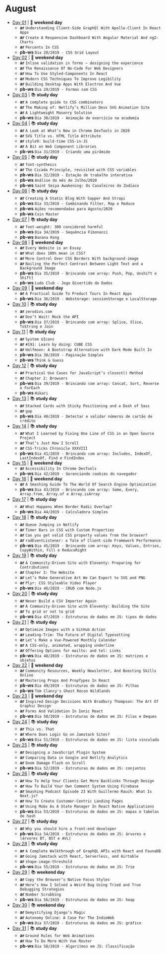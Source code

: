# August

- [Day 01](08-01-2020.md) | :sunrise_over_mountains: **weekend day**
  - **ar** `Understanding Client-Side GraphQl With Apollo-Client In React Apps`
  - **ar** `Create A Responsive Dashboard With Angular Material And ng2-Charts`
  - **ar** `Percents In CSS`
  - **pb-ws** `Dia 28/2019 - CSS Grid Layout`
- [Day 02](08-02-2020.md) | :sunrise_over_mountains: **weekend day**
  - **ar** `Inline validation in forms — designing the experience`
  - **ar** `The Renaissance Of No-Code For Web Designers`
  - **ar** `How To Use Styled-Components In React`
  - **ar** `Modern CSS Techniques To Improve Legibility`
  - **ar** `Building Desktop Apps With Electron And Vue`
  - **pb-ws** `Dia 29/2019 - Formas com CSS`
- [Day 03](08-03-2020.md) | :books: **study day**
  - **ar** `A complete guide to CSS combinators`
  - **ar** `The Making of: Netlify’s Million Devs SVG Animation Site`
  - **ar** `A Lightweight Masonry Solution`
  - **pb-ws** `Dia 30/2019 - Animação de exercício na academia`
- [Day 04](08-04-2020.md) | :books: **study day**
  - **ar** `A Look at What’s New in Chrome DevTools in 2020`
  - **ar** `SVG Title vs. HTML Title Attribute`
  - **ar** `style9: build-time CSS-in-JS`
  - **ar** `A Bit on Web Component Libraries`
  - **pb-ws** `Dia 31/2019 - Criando uma pirâmide`
- [Day 05](08-05-2020.md) | :books: **study day**
  - **ar** `font-synthesis`
  - **ar** `The Cicada Principle, revisited with CSS variables`
  - **pb-ws** `Dia 32/2019 - Estação de trabalho interativa`
  - **pb-ws** `Análise do mês de Julho/2020`
  - **pb-ws** `Saint Seiya Awakening: Os Cavaleiros do Zodíaco`
- [Day 06](08-06-2020.md) | :books: **study day**
  - **ar** `Creating A Static Blog With Sapper And Strapi`
  - **pb-ws** `Dia 33/2019 - Combinando Filter, Map e Reduce`
  - **pb-ws** `Ações recomendadas para Agosto/2020`
  - **pb-ws** `Coin Master`
- [Day 07](08-07-2020.md) | :books: **study day**
  - **ar** `font-weight: 300 considered harmful`
  - **pb-ws** `Dia 34/2019 - Sequência Fibonacci`
  - **pb-ws** `Banana Kong`
- [Day 08](08-08-2020.md) | :sunrise_over_mountains: **weekend day**
  - **ar** `Every Website is an Essay`
  - **ar** `What does 100% mean in CSS?`
  - **ar** `More Control Over CSS Borders With background-image`
  - **ar** `Nailing the Perfect Contrast Between Light Text and a Background Image`
  - **pb-ws** `Dia 35/2019 - Brincando com array: Push, Pop, Unshift e Shift]`
  - **pb-ws** `Ludo Club - Jogo Divertido de Dados`
- [Day 09](08-09-2020.md) | :sunrise_over_mountains: **weekend day**
  - **ar** `A Practical Guide To Product Tours In React Apps`
  - **pb-ws** `Dia 36/2019 - Webstorage: sessionStorage e LocalStorage`
- [Day 10](08-10-2020.md) | :books: **study day**
  - **ar** `zerodivs.com`
  - **ar** `Don’t Wait! Mock the API`
  - **pb-ws** `Dia 37/2019 - Brincando com array: Splice, Slice, ToString e Join`
- [Day 11](08-11-2020.md) | :books: **study day**
  - **ar** `System UIcons`
  - **ar** `#191: Learn by doing: CUBE CSS`
  - **ar** `Halfmoon: A Bootstrap Alternative with Dark Mode Built In`
  - **pb-ws** `Dia 38/2019 - Paginação Simples`
  - **pb-ws** `Think & Guess`
- [Day 12](08-12-2020.md) | :books: **study day**
  - **ar** `Practical Use Cases for JavaScript’s closest() Method`
  - **ar** `Chapter 2: Browsers`
  - **pb-ws** `Dia 39/2019 - Brincando com array: Concat, Sort, Reverse e ForEach`
  - **pb-ws** `Hikari`
- [Day 13](08-13-2020.md) | :books: **study day**
  - **ar** `Stacked Cards with Sticky Positioning and a Dash of Sass`
  - **ar** `gap`
  - **pb-ws** `Dia 40/2019 - Detectar e validar números de cartão de crédito`
- [Day 14](08-14-2020.md) | :books: **study day**
  - **ar** `What I Learned by Fixing One Line of CSS in an Open Source Project`
  - **ar** `That’s Just How I Scroll`
  - **ar** `CSS-Tricks Chronicle XXXVIII`
  - **pb-ws** `Dia 41/2019 - Brincando com array: Includes, IndexOf, LastIndexOf, Find e FindIndex`
- [Day 15](08-15-2020.md) | :sunrise_over_mountains: **weekend day**
  - **ar** `Accessibility In Chrome DevTools`
  - **pb-ws** `Dia 42/2019 - Gerenciando cookies do navegador`
- [Day 16](08-16-2020.md) | :sunrise_over_mountains: **weekend day**
  - **ar** `A Smashing Guide To The World Of Search Engine Optimization`
  - **pb-ws** `Dia 43/2019 - Brincando com array: Some, Every, Array.from, Array.of e Array.isArray`
- [Day 17](08-17-2020.md) | :books: **study day**
  - **ar** `What Happens When Border Radii Overlap?`
  - **pb-ws** `Dia 44/2019 - Calculadora Simples`
- [Day 18](08-18-2020.md) | :books: **study day**
  - **ar** `Queue Jumping in Netlify`
  - **ar** `Timer Bars in CSS with Custom Properties`
  - **ar** `Can you get valid CSS property values from the browser?`
  - **ar** `radEventListener: a Tale of Client-side Framework Performance`
  - **pb-ws** `Dia 45/2019 - Brincando com array: Keys, Values, Entries, CopyWithin, Fill e ReduceRight`
- [Day 19](08-19-2020.md) | :books: **study day**
  - **ar** `A Community-Driven Site with Eleventy: Preparing for Contributions`
  - **ar** `Chapter 3: The Website`
  - **ar** `Let’s Make Generative Art We Can Export to SVG and PNG`
  - **ar** `Plyr: CSS Styleable Video Player`
  - **pb-ws** `Dia 46/2019 - CRUD com Node.js`
- [Day 20](08-20-2020.md) | :books: **study day**
  - **ar** `Never Build a CSV Importer Again`
  - **ar** `A Community-Driven Site with Eleventy: Building the Site`
  - **ar** `To grid or not to grid`
  - **pb-ws** `Dia 47/2019 - Estruturas de dados em JS: tipos de dados`
- [Day 21](08-21-2020.md) | :books: **study day**
  - **ar** `Optimize Images with a GitHub Action`
  - **ar** `Leading-Trim: The Future of Digital Typesetting`
  - **ar** `Let’s Make a Vue-Powered Monthly Calendar`
  - **ar** `A CSS-only, animated, wrapping underline`
  - **ar** `Offering Options for mailto: and tel: Links`
  - **pb-ws** `Dia 48/2019 - Estruturas de dados em JS: matrizes e objetos`
- [Day 22](08-22-2020.md) | :sunrise_over_mountains: **weekend day**
  - **ar** `Community Resources, Weekly Newsletter, And Boosting Skills Online`
  - **ar** `Mastering Props And PropTypes In React`
  - **pb-ws** `Dia 49/2019 - Estruturas de dados em JS: Pilhas`
  - **pb-ws** `Tom Clancy's Ghost Recon Wildlands`
- [Day 23](08-23-2020.md) | :sunrise_over_mountains: **weekend day**
  - **ar** `Inspired Design Decisions With Bradbury Thompson: The Art Of Graphic Design`
  - **ar** `Forms And Validation In Ionic React`
  - **pb-ws** `Dia 50/2019 - Estruturas de dados em JS: Filas e Deques`
- [Day 24](08-24-2020.md) | :books: **study day**
  - **ar** `This vs. That`
  - **ar** `Where Does Logic Go on Jamstack Sites?`
  - **pb-ws** `Dia 51/2019 - Estruturas de dados em JS: lista vinculada`
- [Day 25](08-25-2020.md) | :books: **study day**
  - **ar** `Designing a JavaScript Plugin System`
  - **ar** `Comparing Data in Google and Netlify Analytics`
  - **ar** `Doom Damage Flash on Scroll`
  - **pb-ws** `Dia 52/2019 - Estruturas de dados em JS: conjuntos`
- [Day 26](08-26-2020.md) | :books: **study day**
  - **ar** `How To Help Your Clients Get More Backlinks Through Design`
  - **ar** `How To Build Your Own Comment System Using Firebase`
  - **ar** `Smashing Podcast Episode 23 With Guillermo Rauch: What Is Next.js?`
  - **ar** `How To Create Customer-Centric Landing Pages`
  - **ar** `Using Mobx As A State Manager In React Native Applications`
  - **pb-ws** `Dia 53/2019 - Estruturas de dados em JS: mapas e tabelas de hash`
- [Day 27](08-27-2020.md) | :books: **study day**
  - **ar** `Why you should hire a front-end developer`
  - **pb-ws** `Dia 54/2019 - Estruturas de dados em JS: árvores e (árvores BT, BST e AVL)`
- [Day 28](08-28-2020.md) | :books: **study day**
  - **ar** `A Complete Walkthrough of GraphQL APIs with React and FaunaDB`
  - **ar** `Going Jamstack with React, Serverless, and Airtable`
  - **ar** `shape-image-threshold`
  - **pb-ws** `Dia 55/2019 - Estruturas de dados em JS: Trie`
- [Day 29](08-29-2020.md) | :books: **weekend day**
  - **ar** `Copy the Browser’s Native Focus Styles`
  - **ar** `Here’s How I Solved a Weird Bug Using Tried and True Debugging Strategies`
  - **ar** `Number Scrubbing`
  - **pb-ws** `Dia 56/2019 - Estruturas de dados em JS: heap`
- [Day 30](08-30-2020.md) | :books: **weekend day**
  - **ar** `Demystifying Django’s Magic`
  - **ar** `Autonomy Online: A Case For The IndieWeb`
  - **pb-ws** `Dia 57/2019 - Estruturas de dados em JS: gráfico`
- [Day 31](08-31-2020.md) | :books: **study day**
  - **ar** `Ground Rules for Web Animations`
  - **ar** `How To Do More With Vue Router`
  - **pb-ws** `Dia 58/2019 - Algoritmos em JS: Classificação`

